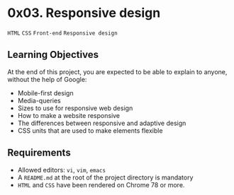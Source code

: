 # 0x03. Responsive design

`HTML` `CSS` `Front-end` `Responsive design`

## Learning Objectives

At the end of this project, you are expected to be able to explain to anyone, without the help of Google:

-   Mobile-first design
-   Media-queries
-   Sizes to use for responsive web design
-   How to make a website responsive
-   The differences between responsive and adaptive design
-   CSS units that are used to make elements flexible

## Requirements

-   Allowed editors: `vi`, `vim`, `emacs`
-   A `README.md` at the root of the project directory is mandatory
-   `HTML` and `CSS` have been rendered on Chrome 78 or more.
